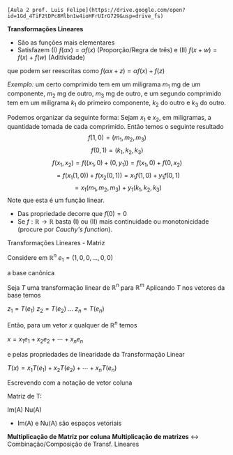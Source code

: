     [Aula 2 prof. Luis Felipe](https://drive.google.com/open?id=1Gd_4TiF2tDPc8Mlbn1w4ioHFrUIrG729&usp=drive_fs)




**Transformações Lineares**
- São as funções mais elementares
- Satisfazem
	(I)     $f(\alpha x) = \alpha f(x)$ (Proporção/Regra de três)
	e
	(II)	$f(x+w)=f(x)+f(w)$ (Aditividade)

que podem ser reescritas como
	$f(\alpha x+z) = \alpha f(x) + f(z)$


_Exemplo:_ um certo comprimido tem em um miligrama $m_1$ mg de um componente, $m_2$  mg de outro, $m_3$ mg de outro, e um segundo comprimido tem em um miligrama $k_1$ do primeiro componente, $k_2$ do outro e $k_3$ do outro.

Podemos organizar da seguinte forma: 
Sejam $x_1$ e $x_2$, em miligramas, a quantidade tomada de cada comprimido. Então temos o seguinte resultado
$$f(1,0) = (m_1,m_2,m_3)$$
$$f(0,1) = (k_1,k_2,k_3)$$
$$f(x_1,x_2) = f((x_1,0)+(0,y_1)) = f(x_1,0) + f(0,x_2) $$
$$= f(x_1(1,0)) + f(x_2(0,1))= x_1f(1,0)+y_1f(0,1) $$
$$= x_1(m_1,m_2,m_3) + y_1(k_1,k_2,k_3)$$
Note que esta é um função linear.

- Das propriedade decorre que $f(0)=0$
- Se $f:\mathbb R \to \mathbb R$ basta (I) ou (II) mais continuidade ou monotonicidade (procure por _Cauchy's function_).


Transformações Lineares - Matriz

Considere em $\mathbb{R}^n$
$e_1 = (1,0,0, \ldots, 0,0)$



a base canônica


Seja $T$ uma transformação linear de $\mathbb{R}^n$ para $\mathbb{R}^m$
Aplicando $T$ nos vetores da base temos 

$z_1 = T(e_1)$
$z_2 = T(e_2)$
...
$z_n = T(e_n)$


Então, para um vetor $x$ qualquer de $\mathbb{R}^n$ temos

$x = x_1 e_1 + x_2 e_2 + \cdots + x_n e_n$

e pelas propriedades de linearidade da Transformação Linear

$T(x) = x_1 T(e_1) + x_2 T(e_2) + \cdots + x_n T(e_n)$

Escrevendo com a notação de vetor coluna

Matriz de T:

Im(A)
Nu(A)

- Im(A) e Nu(A) são espaços vetoriais


**Multiplicação de Matriz por coluna**
**Multiplicação de matrizes** <-> Combinação/Composição de Transf. Lineares












	 
 